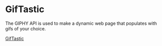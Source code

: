 # GifTastic

The GIPHY API is used to make a dynamic web page that populates with gifs of your choice.

[GifTastic](https://eunhyegina.github.io/GifTastic/)
